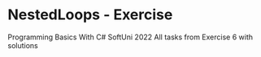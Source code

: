# NestedLoops - Exercise
Programming Basics With C# SoftUni 2022
All tasks from Exercise 6 with solutions 
